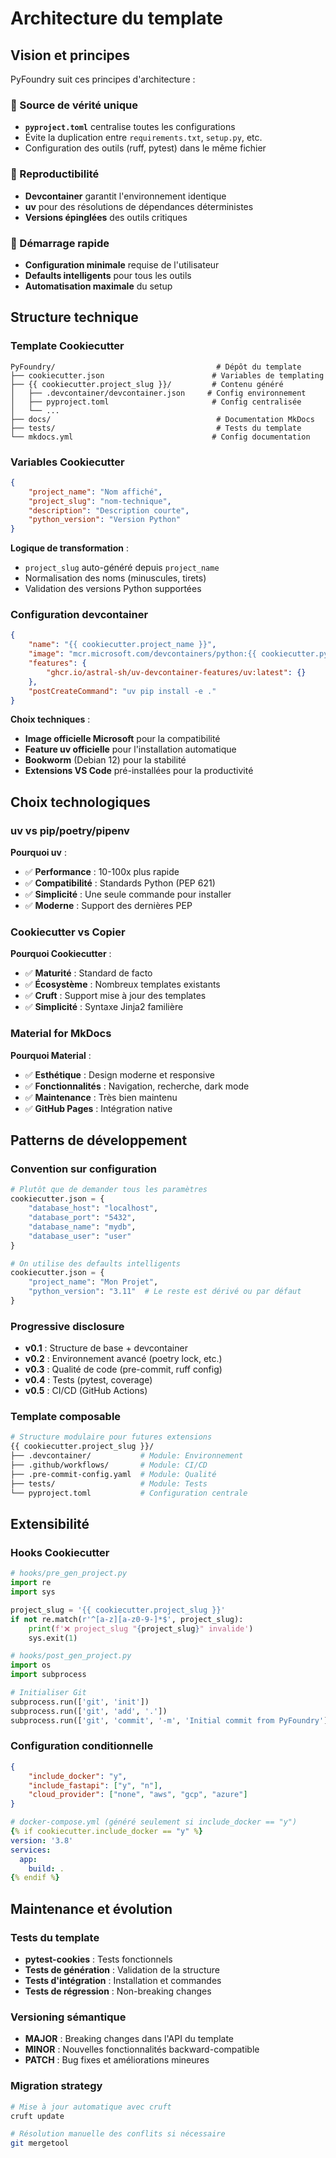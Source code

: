 # Architecture du template

## Vision et principes

PyFoundry suit ces principes d'architecture :

### 🎯 Source de vérité unique
- **`pyproject.toml`** centralise toutes les configurations
- Évite la duplication entre `requirements.txt`, `setup.py`, etc.
- Configuration des outils (ruff, pytest) dans le même fichier

### 🔄 Reproductibilité
- **Devcontainer** garantit l'environnement identique
- **uv** pour des résolutions de dépendances déterministes
- **Versions épinglées** des outils critiques

### 🚀 Démarrage rapide
- **Configuration minimale** requise de l'utilisateur
- **Defaults intelligents** pour tous les outils
- **Automatisation maximale** du setup

## Structure technique

### Template Cookiecutter

```
PyFoundry/                                    # Dépôt du template
├── cookiecutter.json                        # Variables de templating
├── {{ cookiecutter.project_slug }}/         # Contenu généré
│   ├── .devcontainer/devcontainer.json     # Config environnement
│   ├── pyproject.toml                       # Config centralisée
│   └── ...
├── docs/                                     # Documentation MkDocs
├── tests/                                    # Tests du template
└── mkdocs.yml                               # Config documentation
```

### Variables Cookiecutter

```json
{
    "project_name": "Nom affiché",
    "project_slug": "nom-technique", 
    "description": "Description courte",
    "python_version": "Version Python"
}
```

**Logique de transformation** :
- `project_slug` auto-généré depuis `project_name`
- Normalisation des noms (minuscules, tirets)
- Validation des versions Python supportées

### Configuration devcontainer

```json
{
    "name": "{{ cookiecutter.project_name }}",
    "image": "mcr.microsoft.com/devcontainers/python:{{ cookiecutter.python_version }}-bookworm",
    "features": {
        "ghcr.io/astral-sh/uv-devcontainer-features/uv:latest": {}
    },
    "postCreateCommand": "uv pip install -e ."
}
```

**Choix techniques** :
- **Image officielle Microsoft** pour la compatibilité
- **Feature uv officielle** pour l'installation automatique
- **Bookworm** (Debian 12) pour la stabilité
- **Extensions VS Code** pré-installées pour la productivité

## Choix technologiques

### uv vs pip/poetry/pipenv

**Pourquoi uv** :
- ✅ **Performance** : 10-100x plus rapide
- ✅ **Compatibilité** : Standards Python (PEP 621)
- ✅ **Simplicité** : Une seule commande pour installer
- ✅ **Moderne** : Support des dernières PEP

### Cookiecutter vs Copier

**Pourquoi Cookiecutter** :
- ✅ **Maturité** : Standard de facto
- ✅ **Écosystème** : Nombreux templates existants
- ✅ **Cruft** : Support mise à jour des templates
- ✅ **Simplicité** : Syntaxe Jinja2 familière

### Material for MkDocs

**Pourquoi Material** :
- ✅ **Esthétique** : Design moderne et responsive
- ✅ **Fonctionnalités** : Navigation, recherche, dark mode
- ✅ **Maintenance** : Très bien maintenu
- ✅ **GitHub Pages** : Intégration native

## Patterns de développement

### Convention sur configuration
```python
# Plutôt que de demander tous les paramètres
cookiecutter.json = {
    "database_host": "localhost",
    "database_port": "5432", 
    "database_name": "mydb",
    "database_user": "user"
}

# On utilise des defaults intelligents
cookiecutter.json = {
    "project_name": "Mon Projet",
    "python_version": "3.11"  # Le reste est dérivé ou par défaut
}
```

### Progressive disclosure
- **v0.1** : Structure de base + devcontainer
- **v0.2** : Environnement avancé (poetry lock, etc.)
- **v0.3** : Qualité de code (pre-commit, ruff config)
- **v0.4** : Tests (pytest, coverage)
- **v0.5** : CI/CD (GitHub Actions)

### Template composable
```bash
# Structure modulaire pour futures extensions
{{ cookiecutter.project_slug }}/
├── .devcontainer/           # Module: Environnement
├── .github/workflows/       # Module: CI/CD  
├── .pre-commit-config.yaml  # Module: Qualité
├── tests/                   # Module: Tests
└── pyproject.toml           # Configuration centrale
```

## Extensibilité

### Hooks Cookiecutter
```python
# hooks/pre_gen_project.py
import re
import sys

project_slug = '{{ cookiecutter.project_slug }}'
if not re.match(r'^[a-z][a-z0-9-]*$', project_slug):
    print(f'❌ project_slug "{project_slug}" invalide')
    sys.exit(1)

# hooks/post_gen_project.py
import os
import subprocess

# Initialiser Git
subprocess.run(['git', 'init'])
subprocess.run(['git', 'add', '.'])
subprocess.run(['git', 'commit', '-m', 'Initial commit from PyFoundry'])
```

### Configuration conditionnelle
```json
{
    "include_docker": "y",
    "include_fastapi": ["y", "n"],
    "cloud_provider": ["none", "aws", "gcp", "azure"]
}
```

```yaml
# docker-compose.yml (généré seulement si include_docker == "y")
{% if cookiecutter.include_docker == "y" %}
version: '3.8'
services:
  app:
    build: .
{% endif %}
```

## Maintenance et évolution

### Tests du template
- **pytest-cookies** : Tests fonctionnels
- **Tests de génération** : Validation de la structure
- **Tests d'intégration** : Installation et commandes
- **Tests de régression** : Non-breaking changes

### Versioning sémantique
- **MAJOR** : Breaking changes dans l'API du template  
- **MINOR** : Nouvelles fonctionnalités backward-compatible
- **PATCH** : Bug fixes et améliorations mineures

### Migration strategy
```bash
# Mise à jour automatique avec cruft
cruft update

# Résolution manuelle des conflits si nécessaire
git mergetool
```
